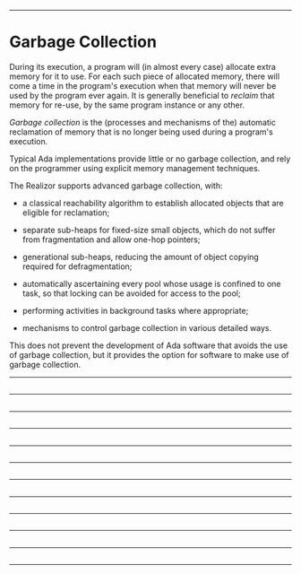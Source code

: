 -----------------------------------------------------------------------------------------------
# Garbage Collection

During its execution, a program will (in almost every case) allocate extra memory for it to
use. For each such piece of allocated memory, there will come a time in the program's execution
when that memory will never be used by the program ever again. It is generally beneficial to
_reclaim_ that memory for re-use, by the same program instance or any other. 

_Garbage collection_ is the (processes and mechanisms of the) automatic reclamation of memory
that is no longer being used during a program's execution. 

Typical Ada implementations provide little or no garbage collection, and rely on the programmer 
using explicit memory management techniques.  

The Realizor supports advanced garbage collection, with:

 * a classical reachability algorithm to establish allocated objects that are eligible for 
   reclamation;
  
 * separate sub-heaps for fixed-size small objects, which do not suffer from fragmentation and 
   allow one-hop pointers;
  
 * generational sub-heaps, reducing the amount of object copying required for defragmentation; 

 * automatically ascertaining every pool whose usage is confined to one task, so that locking 
   can be avoided for access to the pool;

 * performing activities in background tasks where appropriate; 
   
 * mechanisms to control garbage collection in various detailed ways.

This does not prevent the development of Ada software that avoids the use of garbage
collection, but it provides the option for software to make use of garbage collection. 



-----------------------------------------------------------------------------------------------
## 




-----------------------------------------------------------------------------------------------
## 




-----------------------------------------------------------------------------------------------
## 




-----------------------------------------------------------------------------------------------
## 




-----------------------------------------------------------------------------------------------
## 




-----------------------------------------------------------------------------------------------
## 




-----------------------------------------------------------------------------------------------
## 




-----------------------------------------------------------------------------------------------
## 




-----------------------------------------------------------------------------------------------
## 




-----------------------------------------------------------------------------------------------
## 




-----------------------------------------------------------------------------------------------
## 




-----------------------------------------------------------------------------------------------
## 







